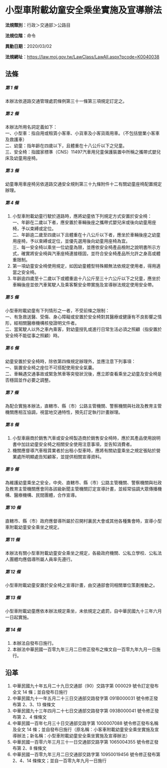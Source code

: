 # 小型車附載幼童安全乘坐實施及宣導辦法




**法規類別**：行政＞交通部＞公路目

**法規位階**：命令

**異動日期**：2020/03/02  

**法規網址**：https://law.moj.gov.tw/LawClass/LawAll.aspx?pcode=K0040038



## 法條
##### 第 1 條
本辦法依道路交通管理處罰條例第三十一條第三項規定訂定之。

##### 第 2 條
本辦法所用名詞定義如下：  
一、小型車：指自用或租賃小客車、小貨車及小客貨兩用車。（不包括營業小客車及救護車）  
二、幼童：指年齡在四歲以下，且體重在十八公斤以下之兒童。  
三、安全椅：指國家標準（CNS）11497汽車用兒童保護裝置中所稱之攜帶式嬰兒床及幼童用座椅。

##### 第 3 條
幼童專用車座椅另依道路交通安全規則第三十九條附件十二有關幼童座椅配置規定辦理。

##### 第 4 條
1. 小型車附載幼童行駛於道路時，應將幼童依下列規定方式安置於安全椅：  
一、年齡在二歲以下者，應安置於車輛後座之攜帶式嬰兒床或後向幼童用座椅，予以束縛或定位。  
二、年齡逾二歲至四歲以下且體重在十八公斤以下者，應坐於車輛後座之幼童用座椅，予以束縛或定位，並優先選用後向幼童用座椅為宜。  
三、每一安全椅以乘坐一位幼童為限，並應依安全椅產品檢附之說明書所示方式，確實將安全椅與汽車座椅連接穩固，並符合安全椅產品所允許之身高或體重限制。
1. 第一項幼童安全椅使用規定，如因幼童體型特殊顯無法依規定使用者，得用適當之安全椅。
1. 年齡逾四歲至十二歲以下或體重逾十八公斤至三十六公斤以下之兒童，應坐於車輛後座並依汽車駕駛人及乘客繫安全帶實施及宣導辦法規定使用安全帶。

##### 第 5 條
小型車附載幼童有下列情形之一者，不受前條之限制：  
一、有急救送醫、受傷、身心障礙或安置於安全椅對其醫療或健康有不良影響之情形，經相關醫療機構核發證明文件者。  
二、當駕駛人以外之車內乘客，對幼童授乳或進行日常生活必須之照顧（指安置於安全椅不能從事之照顧）時。

##### 第 6 條
幼童安置於安全椅時，除依第四條規定辦理外，並應注意下列事項：  
一、裝置安全椅之座位不可搭配使用安全氣囊。  
二、車輛遇交通事故或緊急煞車等突發狀況後，應立即查看乘坐之幼童及安全椅是否穩固並作必要之調整。

##### 第 7 條
為配合實施本辦法，直轄市、縣（市）公路主管機關、警察機關與社政及教育主管機關應相互協調，視當地交通特性，預先訂定執行計畫辦理。

##### 第 8 條
1. 小型車廠商於銷售汽車或安全椅製造商於銷售安全椅時，應於其產品使用說明書中加註幼童安全椅之相關安全使用注意事項，並告知消費者。
1. 機關應督導汽車租賃業者於出租小型車時，應將有關幼童乘坐之規定張貼於營業處所明顯處告知顧客，並提供相關宣導資料。

##### 第 9 條
為維護幼童乘坐之安全，中央、直轄市、縣（市）公路主管機關、警察機關與社政及教育主管機關應會同各該級新聞主管機關訂定宣導計畫，並經常協調大眾傳播機構、醫療機構、民間團體，合作宣導。

##### 第 10 條
直轄市、縣（市）政府應督導所屬於召開村裏民大會或其他各種集會時，宣導小型車附載幼童安全乘坐之規定。

##### 第 11 條
本辦法有關小型車附載幼童安全乘坐之規定，各級政府機關、公私立學校、公私法人團體均應倡導所屬人員率先遵行。

##### 第 12 條
小型車附載幼童安置於安全椅之宣導計畫，由交通部會同相關單位策劃推動之。

##### 第 13 條
小型車附載幼童應依本辦法規定乘坐，未依規定之處罰，自中華民國九十三年六月一日起實施。

##### 第 14 條
1. 本辦法自發布日施行。
1. 本辦法中華民國一百零九年三月二日修正發布之條文自一百零九年九月一日施行。

## 沿革
1. 中華民國九十年五月二十九日交通部（90）交路字第 000029 號令訂定發布全文 14 條；並自發布日施行
1. 中華民國九十一年五月二十三日交通部交路發字第 091B000031 號令修正發布第 2、3、13 條條文
1. 中華民國九十三年四月二十七日交通部交路發字第 093B000041 號令修正發布第 2、4 條條文
1. 中華民國一百年七月三十日交通部交路字第 1000007088 號令修正發布名稱及全文 14 條；並自發布日施行（原名稱：小客車附載幼童安全乘坐實施及宣導辦法；新名稱：小型車附載幼童安全乘坐實施及宣導辦法）
1. 中華民國一百零六年三月三十一日交通部交路字第 1065004355 號令修正發布第 2、8 條條文
1. 中華民國一百零九年三月二日交通部交路字第 10950019456  號令修正發布第 2、4、14 條條文；並自一百零九年九月一日施行
